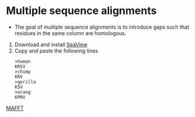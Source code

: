# Multiple sequence alignments

- The goal of multiple sequence alignments is to introduce gaps such that residues in 
the same column are homologous.

1. Download and install [SeaView](http://doua.prabi.fr/software/seaview)
2. Copy and paste the following lines
   ```
   >human
   KRSV
   >chimp
   KRV
   >gorilla
   KSV
   >orang
   KPRV
   ```

[MAFFT](https://mafft.cbrc.jp/alignment/server/)
